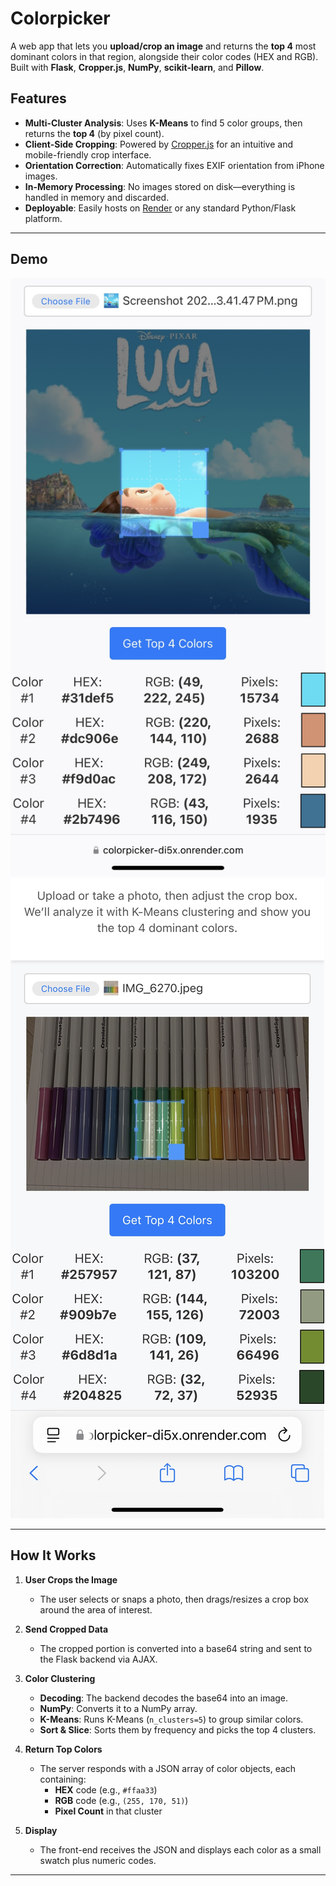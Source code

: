 # Colorpicker

A web app that lets you **upload/crop an image** and returns the **top 4** most dominant colors in that region, alongside their color codes (HEX and RGB). Built with **Flask**, **Cropper.js**, **NumPy**, **scikit-learn**, and **Pillow**.

## Features

- **Multi-Cluster Analysis**: Uses **K-Means** to find 5 color groups, then returns the **top 4** (by pixel count).  
- **Client-Side Cropping**: Powered by [Cropper.js](https://github.com/fengyuanchen/cropperjs) for an intuitive and mobile-friendly crop interface.  
- **Orientation Correction**: Automatically fixes EXIF orientation from iPhone images.  
- **In-Memory Processing**: No images stored on disk—everything is handled in memory and discarded.  
- **Deployable**: Easily hosts on [Render](https://render.com/) or any standard Python/Flask platform.

---

## Demo


![Screenshot of the Color Picker](./images/example1.jpg)
![Screenshot of the Color Picker](./images/example2.jpg)

---

## How It Works

1. **User Crops the Image**  
   - The user selects or snaps a photo, then drags/resizes a crop box around the area of interest.

2. **Send Cropped Data**  
   - The cropped portion is converted into a base64 string and sent to the Flask backend via AJAX.

3. **Color Clustering**  
   - **Decoding**: The backend decodes the base64 into an image.  
   - **NumPy**: Converts it to a NumPy array.  
   - **K-Means**: Runs K-Means (`n_clusters=5`) to group similar colors.  
   - **Sort & Slice**: Sorts them by frequency and picks the top 4 clusters.

4. **Return Top Colors**  
   - The server responds with a JSON array of color objects, each containing:
     - **HEX** code (e.g., `#ffaa33`)  
     - **RGB** code (e.g., `(255, 170, 51)`)  
     - **Pixel Count** in that cluster  

5. **Display**  
   - The front-end receives the JSON and displays each color as a small swatch plus numeric codes.

---

